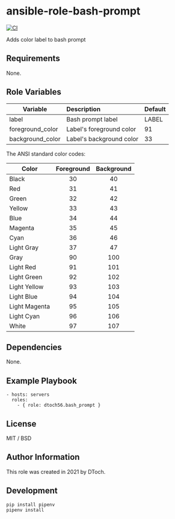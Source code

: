 ansible-role-bash-prompt
=========

[![CI](https://github.com/dtoch56/ansible-role-test/workflows/CI/badge.svg?event=push)](https://github.com/dtoch56/ansible-role-bash-prompt/actions?query=workflow%3ACI)

Adds color label to bash prompt

Requirements
------------

None.

Role Variables
--------------

| Variable         | Description              | Default  |
| ---------------- |:------------------------ |:-------- |
| label            | Bash prompt label        | LABEL    |
| foreground_color | Label's foreground color | 91       |
| background_color | Label's background color | 33       |

The ANSI standard color codes:

| Color         | Foreground | Background |
| ------------- |:----------:| :---------:|
| Black         | 30         | 40         |
| Red           | 31         | 41         |
| Green         | 32         | 42         |
| Yellow        | 33         | 43         |
| Blue          | 34         | 44         |
| Magenta       | 35         | 45         |
| Cyan          | 36         | 46         |
| Light Gray    | 37         | 47         |
| Gray          | 90         | 100        |
| Light Red     | 91         | 101        |
| Light Green   | 92         | 102        |
| Light Yellow  | 93         | 103        |
| Light Blue    | 94         | 104        |
| Light Magenta | 95         | 105        |
| Light Cyan    | 96         | 106        |
| White	        | 97         | 107        |

Dependencies
------------

None.

Example Playbook
----------------

    - hosts: servers
      roles:
        - { role: dtoch56.bash_prompt }

License
-------

MIT / BSD

Author Information
------------------

This role was created in 2021 by DToch.

Development
------------------

    pip install pipenv
    pipenv install
